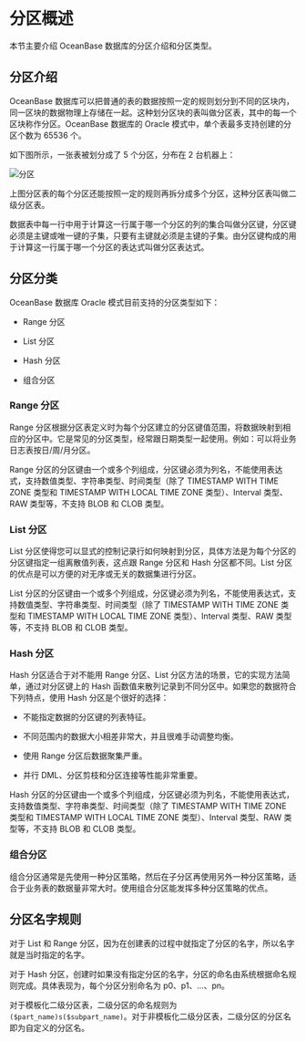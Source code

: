 # 分区概述

本节主要介绍 OceanBase 数据库的分区介绍和分区类型。

## 分区介绍

OceanBase 数据库可以把普通的表的数据按照一定的规则划分到不同的区块内，同一区块的数据物理上存储在一起。这种划分区块的表叫做分区表，其中的每一个区块称作分区。OceanBase 数据库的 Oracle 模式中，单个表最多支持创建的分区个数为 65536 个。

如下图所示，一张表被划分成了 5 个分区，分布在 2 台机器上：

![分区](https://help-static-aliyun-doc.aliyuncs.com/assets/img/zh-CN/2532290461/p362799.jpg)

上图分区表的每个分区还能按照一定的规则再拆分成多个分区，这种分区表叫做二级分区表。

数据表中每一行中用于计算这一行属于哪一个分区的列的集合叫做分区键，分区键必须是主键或唯一键的子集，只要有主键就必须是主键的子集。由分区键构成的用于计算这一行属于哪一个分区的表达式叫做分区表达式。

## 分区分类

OceanBase 数据库 Oracle 模式目前支持的分区类型如下：

* Range 分区

* List 分区

* Hash 分区

* 组合分区

### Range 分区

Range 分区根据分区表定义时为每个分区建立的分区键值范围，将数据映射到相应的分区中。它是常见的分区类型，经常跟日期类型一起使用。例如：可以将业务日志表按日/周/月分区。

Range 分区的分区键由一个或多个列组成，分区键必须为列名，不能使用表达式，支持数值类型、字符串类型、时间类型（除了 TIMESTAMP WITH TIME ZONE 类型和 TIMESTAMP WITH LOCAL TIME ZONE 类型）、Interval 类型、RAW 类型等，不支持 BLOB 和 CLOB 类型。

### List 分区

List 分区使得您可以显式的控制记录行如何映射到分区，具体方法是为每个分区的分区键指定一组离散值列表，这点跟 Range 分区和 Hash 分区都不同。List 分区的优点是可以方便的对无序或无关的数据集进行分区。

List 分区的分区键由一个或多个列组成，分区键必须为列名，不能使用表达式，支持数值类型、字符串类型、时间类型（除了 TIMESTAMP WITH TIME ZONE 类型和 TIMESTAMP WITH LOCAL TIME ZONE 类型）、Interval 类型、RAW 类型等，不支持 BLOB 和 CLOB 类型。

### Hash 分区

Hash 分区适合于对不能用 Range 分区、List 分区方法的场景，它的实现方法简单，通过对分区键上的 Hash 函数值来散列记录到不同分区中。如果您的数据符合下列特点，使用 Hash 分区是个很好的选择：

* 不能指定数据的分区键的列表特征。

* 不同范围内的数据大小相差非常大，并且很难手动调整均衡。

* 使用 Range 分区后数据聚集严重。

* 并行 DML、分区剪枝和分区连接等性能非常重要。

Hash 分区的分区键由一个或多个列组成，分区键必须为列名，不能使用表达式，支持数值类型、字符串类型、时间类型（除了 TIMESTAMP WITH TIME ZONE 类型和 TIMESTAMP WITH LOCAL TIME ZONE 类型）、Interval 类型、RAW 类型等，不支持 BLOB 和 CLOB 类型。
### 组合分区

组合分区通常是先使用一种分区策略，然后在子分区再使用另外一种分区策略，适合于业务表的数据量非常大时。使用组合分区能发挥多种分区策略的优点。

## 分区名字规则

对于 List 和 Range 分区，因为在创建表的过程中就指定了分区的名字，所以名字就是当时指定的名字。

对于 Hash 分区，创建时如果没有指定分区的名字，分区的命名由系统根据命名规则完成。具体表现为，每个分区分别命名为 p0、p1、...、pn。

对于模板化二级分区表，二级分区的命名规则为 `($part_name)s($subpart_name)`。对于非模板化二级分区表，二级分区的分区名即为⾃定义的分区名。
